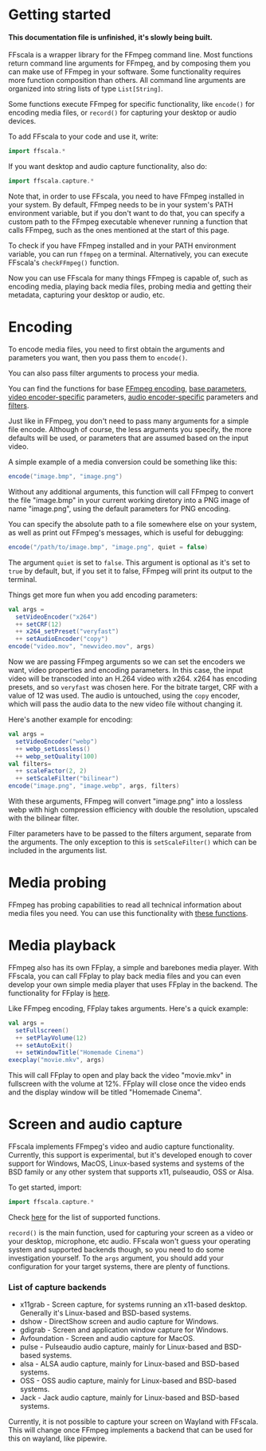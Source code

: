 # Getting started

#### This documentation file is unfinished, it's slowly being built.

FFscala is a wrapper library for the FFmpeg command line. Most functions return command line arguments for FFmpeg, and by composing them you can make use of FFmpeg in your software. Some functionality requires more function composition than others. All command line arguments are organized into string lists of type ```List[String]```.

Some functions execute FFmpeg for specific functionality, like ```encode()``` for encoding media files, or ```record()``` for capturing your desktop or audio devices.

To add FFscala to your code and use it, write:

```scala
import ffscala.*
```

If you want desktop and audio capture functionality, also do:

```scala
import ffscala.capture.*
```
Note that, in order to use FFscala, you need to have FFmpeg installed in your system. By default, FFmpeg needs to be in your system's PATH environment variable, but if you don't want to do that, you can specify a custom path to the FFmpeg executable whenever running a function that calls FFmpeg, such as the ones mentioned at the start of this page.

To check if you have FFmpeg installed and in your PATH environment variable, you can run ```ffmpeg``` on a terminal. Alternatively, you can execute FFscala's ```checkFFmpeg()``` function.

Now you can use FFscala for many things FFmpeg is capable of, such as encoding media, playing back media files, probing media and getting their metadata, capturing your desktop or audio, etc.

# Encoding

To encode media files, you need to first obtain the arguments and parameters you want, then you pass them to ```encode()```.

You can also pass filter arguments to process your media.

You can find the functions for base [FFmpeg encoding](ffmpeg.md), [base parameters](base.md), [video encoder-specific](video.md) parameters, [audio encoder-specific](audio.md) parameters and [filters](filters.md).

Just like in FFmpeg, you don't need to pass many arguments for a simple file encode. Although of course, the less arguments you specify, the more defaults will be used, or parameters that are assumed based on the input video.

A simple example of a media conversion could be something like this:

```scala
encode("image.bmp", "image.png")
```

Without any additional arguments, this function will call FFmpeg to convert the file "image.bmp" in your current working diretory into a PNG image of name "image.png", using the default parameters for PNG encoding.

You can specify the absolute path to a file somewhere else on your system, as well as print out FFmpeg's messages, which is useful for debugging:

```scala
encode("/path/to/image.bmp", "image.png", quiet = false)
```
The argument ```quiet``` is set to ```false```. This argument is optional as it's set to ```true``` by default, but, if you set it to false, FFmpeg will print its output to the terminal.

Things get more fun when you add encoding parameters:

```scala
val args =
  setVideoEncoder("x264")
  ++ setCRF(12)
  ++ x264_setPreset("veryfast")
  ++ setAudioEncoder("copy")
encode("video.mov", "newvideo.mov", args)
```

Now we are passing FFmpeg arguments so we can set the encoders we want, video properties and encoding parameters. In this case, the input video will be transcoded into an H.264 video with x264. x264 has encoding presets, and so ```veryfast``` was chosen here. For the bitrate target, CRF with a value of 12 was used. The audio is untouched, using the ```copy``` encoder, which will pass the audio data to the new video file without changing it.

Here's another example for encoding:

```scala
val args =
  setVideoEncoder("webp")
  ++ webp_setLossless()
  ++ webp_setQuality(100)
val filters=
  ++ scaleFactor(2, 2)
  ++ setScaleFilter("bilinear")
encode("image.png", "image.webp", args, filters)
```
With these arguments, FFmpeg will convert "image.png" into a lossless webp with high compression efficiency with double the resolution, upscaled with the bilinear filter.

Filter parameters have to be passed to the filters argument, separate from the arguments. The only exception to this is ```setScaleFilter()``` which can be included in the arguments list.


# Media probing

FFmpeg has probing capabilities to read all technical information about media files you need. You can use this functionality with [these functions](ffprobe.md).

# Media playback

FFmpeg also has its own FFplay, a simple and barebones media player. With FFscala, you can call FFplay to play back media files and you can even develop your own simple media player that uses FFplay in the backend. The functionality for FFplay is [here](ffplay.md).

Like FFmpeg encoding, FFplay takes arguments. Here's a quick example:

```scala
val args =
  setFullscreen()
  ++ setPlayVolume(12)
  ++ setAutoExit()
  ++ setWindowTitle("Homemade Cinema")
execplay("movie.mkv", args)
```

This will call FFplay to open and play back the video "movie.mkv" in fullscreen with the volume at 12%. FFplay will close once the video ends and the display window will be titled "Homemade Cinema".

# Screen and audio capture

FFscala implements FFmpeg's video and audio capture functionality. Currently, this support is experimental, but it's developed enough to cover support for Windows, MacOS, Linux-based systems and systems of the BSD family or any other system that supports x11, pulseaudio, OSS or Alsa.

To get started, import:

```scala
import ffscala.capture.*
```

Check [here](capture.md) for the list of supported functions.

```record()``` is the main function, used for capturing your screen as a video or your desktop, microphone, etc audio. FFscala won't guess your operating system and supported backends though, so you need to do some investigation yourself. To the ```args``` argument, you should add your configuration for your target systems, there are plenty of functions.

### List of capture backends

* x11grab - Screen capture, for systems running an x11-based desktop. Generally it's Linux-based and BSD-based systems.
* dshow - DirectShow screen and audio capture for Windows.
* gdigrab - Screen and application window capture for Windows.
* Avfoundation - Screen and audio capture for MacOS.
* pulse - Pulseaudio audio capture, mainly for Linux-based and BSD-based systems.
* alsa - ALSA audio capture, mainly for Linux-based and BSD-based systems.
* OSS - OSS audio capture, mainly for Linux-based and BSD-based systems.
* Jack - Jack audio capture, mainly for Linux-based and BSD-based systems.

Currently, it is not possible to capture your screen on Wayland with FFscala. This will change once FFmpeg implements a backend that can be used for this on wayland, like pipewire.
